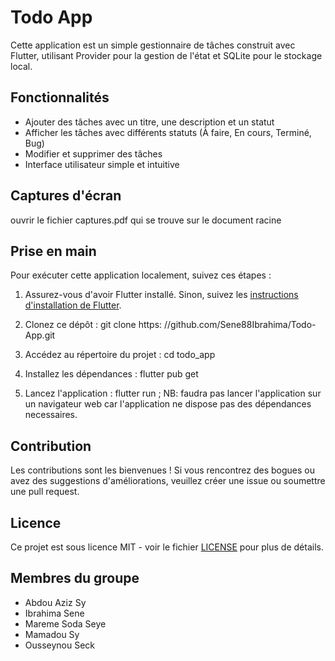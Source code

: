 # Todo App

Cette application est un simple gestionnaire de tâches construit avec Flutter, utilisant Provider pour la gestion de l'état et SQLite pour le stockage local.

## Fonctionnalités

- Ajouter des tâches avec un titre, une description et un statut
- Afficher les tâches avec différents statuts (À faire, En cours, Terminé, Bug)
- Modifier et supprimer des tâches
- Interface utilisateur simple et intuitive

## Captures d'écran
ouvrir le fichier captures.pdf qui se trouve sur le document racine

## Prise en main

Pour exécuter cette application localement, suivez ces étapes :

1. Assurez-vous d'avoir Flutter installé. Sinon, suivez les [instructions d'installation de Flutter](https://flutter.dev/docs/get-started/install).

2. Clonez ce dépôt : git clone https: //github.com/Sene88Ibrahima/Todo-App.git

3. Accédez au répertoire du projet : cd todo_app

4. Installez les dépendances : flutter pub get

5. Lancez l'application : flutter run ;    NB: faudra pas lancer l'application sur un navigateur web car l'application ne dispose pas des dépendances necessaires.


## Contribution

Les contributions sont les bienvenues ! Si vous rencontrez des bogues ou avez des suggestions d'améliorations, veuillez créer une issue ou soumettre une pull request.

## Licence

Ce projet est sous licence MIT - voir le fichier [LICENSE](LICENSE) pour plus de détails.

## Membres du groupe

- Abdou Aziz Sy
- Ibrahima Sene
- Mareme Soda Seye
- Mamadou Sy
- Ousseynou Seck


